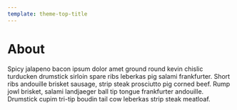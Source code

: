 ```yaml
---
template: theme-top-title
---
```


# About

Spicy jalapeno bacon ipsum dolor amet ground round kevin chislic turducken drumstick sirloin spare ribs leberkas pig salami frankfurter. Short ribs andouille brisket sausage, strip steak prosciutto pig corned beef. Rump jowl brisket, salami landjaeger ball tip tongue frankfurter andouille. Drumstick cupim tri-tip boudin tail cow leberkas strip steak meatloaf.
